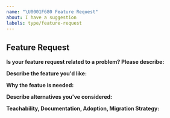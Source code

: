 ```yaml
---
name: "\U0001F680 Feature Request"
about: I have a suggestion
labels: type/feature-request
---
```


## Feature Request

**Is your feature request related to a problem? Please describe:**
<!-- A clear and concise description of what the problem is. Ex. I'm always frustrated when [...] -->

**Describe the feature you'd like:**
<!-- A clear and concise description of what you want to happen. -->

**Why the featue is needed:**
<!-- Why the feature is needed by users? If you can, explain some scenarios how users might use this. -->

**Describe alternatives you've considered:**
<!-- A clear and concise description of any alternative solutions or features you've considered. -->

**Teachability, Documentation, Adoption, Migration Strategy:**
<!-- Any API designs, mockups, or diagrams are helpful. -->
